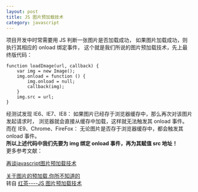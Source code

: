 ```yaml
---
layout: post
title: JS 图片预加载技术
category: javascript
---
```


项目开发中时常需要用 JS 判断一张图片是否加载成功，
如果图片加载成功，则执行其相应的 onload 绑定事件，
这个就是我们所说的图片预加载技术，先上最终版代码：

    function loadImage(url, callback) {   
        var img = new Image();   
        img.onload = function () {   
            img.onload = null;   
            callback(img);   
        }   
        img.src = url;   
    }

经测试发现 IE6、IE7、IE8：
如果图片已经存于浏览器缓存中，那么再次对该图片发起请求时，
浏览器就会直接从缓存中加载，这样就无法触发其 onload 事件。
而在 IE9、Chrome、FireFox：
无论图片是否存于浏览器缓存中，都会触发其 onload 事件。
<br>
**所以上述代码中我们先要为 img 绑定 onload 事件，再为其赋值 src 地址！**
<br>
更多参考文献：

[再谈javascript图片预加载技术](http://www.planeart.cn/?p=1121)

[关于图片的预加载,你所不知道的](http://www.cnblogs.com/rt0d/archive/2011/04/17/2018646.html)
<br>
转自 [红茶----JS 图片预加载技术](http://www.cssbox.net/js-img-onload.html)